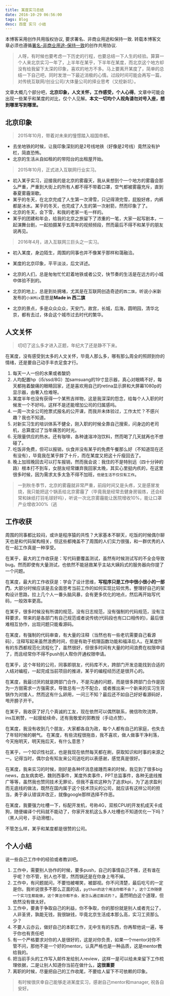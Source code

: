 ```yaml
---
title: 某度实习总结
date: 2016-10-29 06:56:00
tags: Blog
desc: 百度 实习 小结
---
```


本博客采用创作共用版权协议, 要求署名、非商业用途和保持一致. 转载本博客文章必须也遵循[署名-非商业用途-保持一致](http://creativecommons.org/licenses/by-nc-sa/3.0/deed.zh)的创作共用协议.

> 人呀，有时候也要考虑一下历史的行程，也要总结一下人生的经验。算算一个人来北京实习一年了，上半年在某乎，下半年在某度，而北京这个地方却没有给我留下太深的印象，喜欢的地方不多。马上要离开某度了，简单的总结一下自己吧，同时发泄一下最近消极的心情。过段时间可能会再写一篇，对传统互联网/创业公司/大体量公司的择业思考（又挖新坑）。

文章大概几个部分吧，**北京印象，人文关怀，工作感受，个人心得**。文章中可能会出现一些某乎和某度的对比，仅个人见解。**本文一切均个人视角请勿对号入座，想到哪里写到哪里。**

<!--more-->

## 北京印象

> 2015年10月，带着对未来的憧憬踏入祖国帝都。

- 去坐地铁的时候，让我印象深刻的是2号线地铁（好像是2号线）竟然没有护栏，简直恐怖。
- 北京的生活从自如租的的带阳台的出租屋开始。

> 2015年10月，正式进入互联网行业实习。

- 初入某乎实习，迎接我的是北京的雾霾天，我从来想到个一个地方的雾霾会那么严重，严重到大街上的所有人都不得不带着口罩，空气都被雾霾充斥，直到春夏雾霾渐歇。
- 某乎的冬天，在北京完成了人生第一次滑雪，只记得滑完雪，屁股好疼，内裤都是冰水。某乎的冬天，也完成了人生的第一次射箭，然而印象了了。
- 北京的冬天，会下雪，和我的老家一毛一样的。
- 某乎的团建和年会，给我的北京之旅留下了浓重的一笔，大家一起写剧本，一起演舞台剧，一起拍摄某乎五周年的视频频段，然而最后不得不和某乎的朋友说再见。

> 2016年4月，进入互联网三巨头之一实习。

- 初入某度，身边陌生，周围的同事也并不像某乎那样和蔼融洽。
- 某度的北京印象，平平淡淡，后文详述。

- 北京的人们，总是匆匆忙忙赶着地铁或者公交，快节奏的生活是在远方的小城中体验不到的。
- 北京的地上，总是到处拥堵，尤其是在互联网创造奇迹的`西二旗`，听说小米新发布的`小米Mix`意思是**Made in 西二旗**
- 北京的景点，多是众众众众，天安门，故宫，长城，后海，圆明园，清华北京，都有去过，体会这个城市过去时代的繁华。

## 人文关怀

> 叨叨了这么多才进入正题，年纪大了还是静不下来。

在某度，没有感受到太多的人文关怀，毕竟人那么多，哪有那么周全的照顾到你的情绪，还是要自己动手丰衣足食才行。

1. 每天一人一份的水果或者酸奶
2. 人均配置hp（i5/ssd/8G）加samsuang的19寸显示器，真心对眼睛不好，每天都拖着酸痛的眼睛回家，还是喜欢用自己的retina显示屏和大屏幕1080p的显示器，由奢入俭难呀。
3. 某度半年也没有获得一个某熊吉祥物，这是我深深的怨念，给每个人入职的时候发一个不好吗，这样不是还能增加公司的归属感吗。
4. 一周一次全公司抢票式报名的公开课，而我并未体验过，工作太忙？不感兴趣？我也不知道。
5. 对新实习生的培训体系不健全，刚入职的时候全靠自己搜索，问身边的老司机，总算度过了当年痛苦的时光。
6. 无限量供应的热水。还有咖啡，各种速溶冲泡饮料，然而喝了几天就再也不想碰了。
7. 吃饭非免费，但可以报销，伙食并没有某乎的免费午餐那么好（不知道现在还有没有），毕竟我在某乎胖了十斤，而在某度又把这十斤瘦回去了。
8. 晚上加班晚回去可以打车报销，然而我会说：我住的不是特别远（四十分钟的路）根本打不到车，女朋友经常嫌弃我回家太晚，其实心里挺内疚的，在这里很多时候，因为需求太多太急不得不加班，`但是生活不仅仅有工作`。

> 一到秋冬季节，北京的雾霾就非常严重，前段时间又是头疼，又是感冒发烧，我只能把这个锅丢给北京雾霾了（毕竟我是经常去健身房锻炼，还会经常和妹纸打羽毛球好吗），听说一次北京雾霾能让医院增收10%，能让口罩产业增收300%（逃

## 工作收获

周围的同事都比较闷，或许是程序猿的共性？大家基本不聊天，吃饭的时候偶尔聊天也是和代码架构相关，但这些都掩盖不了周围的人们实力很强，和一群优秀的人在一起工作真是一种享受。

在某乎，最大的工作收获是：写代码要覆盖测试，虽然有时候测试写的不全会导致bug。然而即使有大量测试，也依然不能拯救某乎主站大姨妈式的服务器向你提了一个问题。

在某度，最大的工作收获是：学会了设计思维，**写程序只是工作中很小很小的一部门**，大部分时候应该是去全面思考当前工作的如何实现比较优秀。整理好自己的架构设计思路，拉上几个人一番头脑风暴，会有更多优化的地点，然后再开始写代码，一般效率更高。

在某乎，很多时候没有所谓的规范，没有日志规范，没有强制的代码规范，没有注释要求，带来的是各部门有自己规范或者说传统(代码段也有口口相传的)，最后很难相互协作，出现问题只能看源码。

在某度，有强制的代码审查，有大量的注释（当然也有一些老坑需要自己看源码），注释写起来虽然浪费时间，但是有助于梳理函数功能和福泽后人。在某度所有的东西都规范化流程化了，虽然很好，但很多时间有大量的时间浪费在权限申请了，而且经常你不得不push别人帮你开通权限申请。

在某乎，这个年轻的公司，同事即朋友，代码库不大，跨部门开发总能找到合适的人结对编程，一起完成当前项目的推进，某乎的编程经历还是很开心的。

在某度，我最讨厌的就是跨部门合作，不是沟通的问题，而是很多跨部门合作是因为一方弱需求一方强需求，导致总有一方不配合，或者推出来一个新来的实习生背锅作为对接人，然而这有什么卵用，一问三不知？最后还不如自己好好看源码好，甩开膀子开干。

在某乎，我收获了好几个真诚的工友，现在依然可以偶然联系，微信吹吹流弊，ins互刷赞，一起膜蛤续命，还有我敬爱的郭教授（手动点赞）。

在某度，我没有收到几个朋友，大家都各自为政，每个人都有自己的家庭，也失去了年轻时候的朝气。
在某度，有些流程很拖沓，我不喜欢，做人做事干净利落，今天拖明天，明天拖后天，有什么意思？


在某乎，一个知识性社区，也是我现在依然每天都在刷，获取知识和时事的来源之一。记得当时，偶尔会有知友来公司送吃的以表感谢，感觉真是很好。

在某度，我来实习的时候，刚好是各种坏消息接踵而来的时候，我见到了很多big news，血友病卖吧，魏则西事件，某度外卖事件，PPT总监事件，各种无底线推广等等，虽然我也赞同技术无罪论，但我不喜欢这种为了追求kpi，为了追求盈利而无底线的做法，既然在国内属于这个技术顶尖的公司，就应该有这样公司的担当，勇于承认错误并改正，就像google那样选择不作恶。

在某度，我要强力吐槽一下，标配开发机，号称4G，双核CPU的开发机成天卡成狗，随便编译个代码就不能动了，你家开发机这么多人吐槽也不知道优化一下吗？（黑人问号，手动滑稽）。

不管怎么样，某乎和某度都是很赞的公司。

## 个人小结

说一些自己工作中的经验或者教训吧。

1. 工作中，需要别人协作的时候，要多push，自己的事情自己不推，还有谁在乎呢？你不管，别人也不管，然而锅还是在你身上甩不掉。
2. 工作中，有问题就问，不要怕被嘲笑，被鄙视。你不问清楚，最后吃亏的一定是你。我听说很多不那么正面的话，`python的这个用法你都不会？`，`这个工作随便一个实习生都能做`，`这个算法你都不会，是怎么通过面试的？`。虽然明白这个道理，但依然没有做太好。
3. 工作中，要勇于争取自己的利益，你不争取，你的那份就是别人或者充公了，人非圣贤，孰能无钱，我很缺钱，毕竟北京生活成本那么高，实习工资那么少？
4. 不要人云亦云，做好自己的本职工作，无中生有的东西，你再帮他说一遍，等于你也有责任吧
5. 有一个严格要求对你的人是很好的，这是对你负责，如果一个mentor对你不管不问，那他不是一个好的mentor。认真严格也是一种品质，这是mentor教给我的。
6. 把当前手头的工作写入邮件发给别人review，这样一是可以给未来留下工作梳理依据，二是让别人知道你当前在做什么，**这很重要**
6. 离职的时候，尽量把自己的工作收尾，不要给人留下不可依赖的印象。


> 有时候很庆幸自己能够走进某度实习，感谢自己mentor和manager, 祝各自安好。
